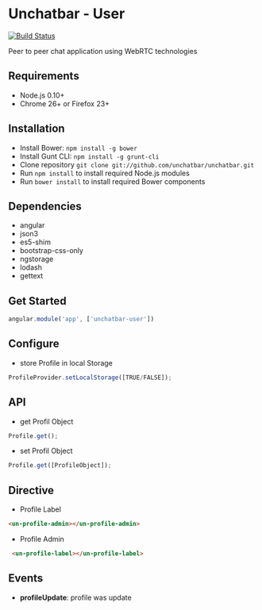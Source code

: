 # Unchatbar - User
[![Build Status](https://travis-ci.org/unchatbar/unchatbar-user.svg?branch=redesign)](https://travis-ci.org/unchatbar/unchatbar-user)

Peer to peer chat application using WebRTC technologies

## Requirements
* Node.js 0.10+
* Chrome 26+ or Firefox 23+

## Installation
* Install Bower: `npm install -g bower`
* Install Gunt CLI: `npm install -g grunt-cli`
* Clone repository `git clone git://github.com/unchatbar/unchatbar.git`
* Run `npm install` to install required Node.js modules
* Run `bower install` to install required Bower components

## Dependencies
* angular
* json3
* es5-shim
* bootstrap-css-only
* ngstorage
* lodash
* gettext

## Get Started
>
```javascript
angular.module('app', ['unchatbar-user'])
```

## Configure
* store Profile in local Storage

>
```javascript
ProfileProvider.setLocalStorage([TRUE/FALSE]);
```

## API
* get Profil Object

>
```javascript
Profile.get();
```

* set Profil Object

>
```javascript
Profile.get([ProfileObject]);
```

## Directive

* Profile Label

>
```html
<un-profile-admin></un-profile-admin>
```


* Profile Admin

>
```html
 <un-profile-label></un-profile-label>
```

## Events

* **profileUpdate**: profile was update
